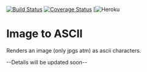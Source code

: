[![Build Status](https://travis-ci.org/rahulc810/ascii2img.svg?branch=master)](https://travis-ci.org/rahulc810/ascii2img)
[![Coverage Status](https://coveralls.io/repos/github/rahulc810/ascii2img/badge.svg?branch=master)](https://coveralls.io/github/rahulc810/ascii2img?branch=master)
[![Heroku](http://heroku-badge.herokuapp.com/?app=ascii2img&style=flat&svg=1)
# Image to ASCII 
Renders an image (only jpgs atm) as ascii characters. 

--Details will be updated soon--
